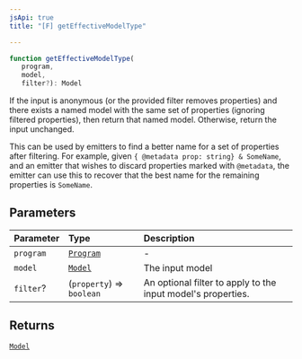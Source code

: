 ```yaml
---
jsApi: true
title: "[F] getEffectiveModelType"

---
```

```ts
function getEffectiveModelType(
   program, 
   model, 
   filter?): Model
```

If the input is anonymous (or the provided filter removes properties)
and there exists a named model with the same set of properties
(ignoring filtered properties), then return that named model.
Otherwise, return the input unchanged.

This can be used by emitters to find a better name for a set of
properties after filtering. For example, given `{ @metadata prop:
string} & SomeName`, and an emitter that wishes to discard properties
marked with `@metadata`, the emitter can use this to recover that the
best name for the remaining properties is `SomeName`.

## Parameters

| Parameter | Type | Description |
| :------ | :------ | :------ |
| `program` | [`Program`](../interfaces/Program.md) | - |
| `model` | [`Model`](../interfaces/Model.md) | The input model |
| `filter`? | (`property`) => `boolean` | An optional filter to apply to the input model's properties. |

## Returns

[`Model`](../interfaces/Model.md)

